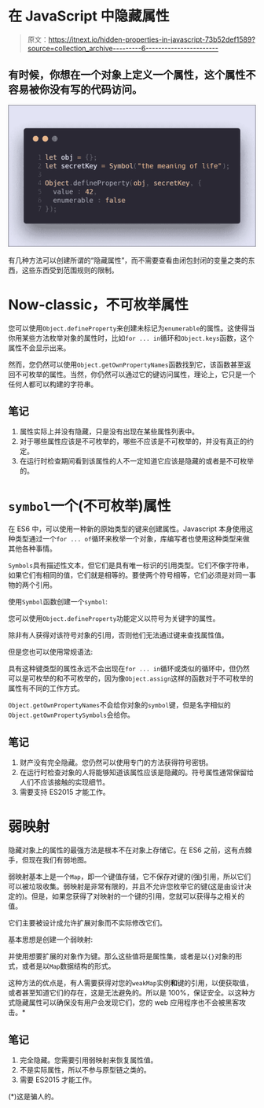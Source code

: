 # 在 JavaScript 中隐藏属性

> 原文：<https://itnext.io/hidden-properties-in-javascript-73b52def1589?source=collection_archive---------6----------------------->

## 有时候，你想在一个对象上定义一个属性，这个属性不容易被你没有写的代码访问。

![](img/e6f728e35a6cc3ca93ec79289aab425e.png)

有几种方法可以创建所谓的“隐藏属性”，而不需要查看由闭包封闭的变量之类的东西，这些东西受到范围规则的限制。

# Now-classic，不可枚举属性

您可以使用`Object.defineProperty`来创建未标记为`enumerable`的属性。这使得当你用某些方法枚举对象的属性时，比如`for ... in`循环和`Object.keys`函数，这个属性不会显示出来。

然而，您仍然可以使用`Object.getOwnPropertyNames`函数找到它，该函数甚至返回不可枚举的属性。当然，你仍然可以通过它的键访问属性，理论上，它只是一个任何人都可以构建的字符串。

## 笔记

1.  属性实际上并没有隐藏，只是没有出现在某些属性列表中。
2.  对于哪些属性应该是不可枚举的，哪些不应该是不可枚举的，并没有真正的约定。
3.  在运行时检查期间看到该属性的人不一定知道它应该是隐藏的或者是不可枚举的。

# `symbol`一个(不可枚举)属性

在 ES6 中，可以使用一种新的原始类型的键来创建属性。Javascript 本身使用这种类型通过一个`for ... of`循环来枚举一个对象，库编写者也使用这种类型来做其他各种事情。

`Symbols`具有描述性文本，但它们是具有唯一标识的引用类型。它们不像字符串，如果它们有相同的值，它们就是相等的。要使两个符号相等，它们必须是对同一事物的两个引用。

使用`Symbol`函数创建一个`symbol`:

您可以使用`Object.defineProperty`功能定义以符号为关键字的属性。

除非有人获得对该符号对象的引用，否则他们无法通过键来查找属性值。

但是您也可以使用常规语法:

具有这种键类型的属性永远不会出现在`for ... in`循环或类似的循环中，但仍然可以是可枚举的和不可枚举的，因为像`Object.assign`这样的函数对于不可枚举的属性有不同的工作方式。

`Object.getOwnPropertyNames`不会给你对象的`symbol`键，但是名字相似的`Object.getOwnPropertySymbols`会给你。

## 笔记

1.  财产没有完全隐藏。您仍然可以使用专门的方法获得符号密钥。
2.  在运行时检查对象的人将能够知道该属性应该是隐藏的。符号属性通常保留给人们不应该接触的实现细节。
3.  需要支持 ES2015 才能工作。

# 弱映射

隐藏对象上的属性的最强方法是根本不在对象上存储它。在 ES6 之前，这有点棘手，但现在我们有弱地图。

弱映射基本上是一个`Map`，即一个键值存储，它不保存对键的(强)引用，所以它们可以被垃圾收集。弱映射是非常有限的，并且不允许您枚举它的键(这是由设计决定的)。但是，如果您获得了对映射的一个键的引用，您就可以获得与之相关的值。

它们主要被设计成允许扩展对象而不实际修改它们。

基本思想是创建一个弱映射:

并使用想要扩展的对象作为键。那么这些值将是属性集，或者是以`{}`对象的形式，或者是以`Map`数据结构的形式。

这种方法的优点是，有人需要获得对您的`weakMap`实例**和**键的引用，以便获取值，或者甚至知道它们的存在，这是无法避免的。所以是 100%，保证安全。以这种方式隐藏属性可以确保没有用户会发现它们，您的 web 应用程序也不会被黑客攻击。*

## 笔记

1.  完全隐藏。您需要引用弱映射来恢复属性值。
2.  不是实际属性，所以不参与原型链之类的。
3.  需要 ES2015 才能工作。

(*)这是骗人的。